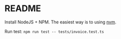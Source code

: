 # README

Install NodeJS + NPM. The easiest way is to using [nvm](https://github.com/nvm-sh/nvm).

Run test: `npm run test -- tests/invoice.test.ts`